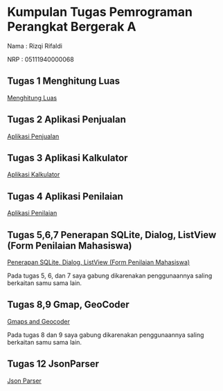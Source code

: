 # Kumpulan Tugas Pemrograman Perangkat Bergerak A
Nama : Rizqi Rifaldi

NRP : 05111940000068

## Tugas 1 Menghitung Luas
[Menghitung Luas](https://github.com/Oblivion45/mobile-programming/tree/f355fa66012ff8a422e24234212c916e53f82fe9/1.%20Menghitung%20Luas/MyApplication)
## Tugas 2 Aplikasi Penjualan
[Aplikasi Penjualan](https://github.com/Oblivion45/mobile-programming/tree/f355fa66012ff8a422e24234212c916e53f82fe9/2.%20Aplikasi%20Penjualan/Aplikasipenjualan)
## Tugas 3 Aplikasi Kalkulator
[Aplikasi Kalkulator](https://github.com/Oblivion45/mobile-programming/tree/f355fa66012ff8a422e24234212c916e53f82fe9/3.%20Kalkulator/Kalkulator)
## Tugas 4 Aplikasi Penilaian
[Aplikasi Penilaian](https://github.com/Oblivion45/mobile-programming/tree/f355fa66012ff8a422e24234212c916e53f82fe9/4.%20Form%20Penilaian/Penilaian)
## Tugas 5,6,7 Penerapan SQLite, Dialog, ListView (Form Penilaian Mahasiswa)
[Penerapan SQLite, Dialog, ListView (Form Penilaian Mahasiswa)](https://github.com/Oblivion45/mobile-programming/tree/f355fa66012ff8a422e24234212c916e53f82fe9/5%2C6%2C7.%20SQLite%2C%20Dialog%2C%20ListView/FormPenilaian)

Pada tugas 5, 6, dan 7 saya gabung dikarenakan penggunaannya saling berkaitan samu sama lain.

## Tugas 8,9 Gmap, GeoCoder
[Gmaps and Geocoder](https://github.com/Oblivion45/mobile-programming/tree/8de978588aef37644a818932f236f151cafa149f/8%2C9%20Gmap%2C%20Geocoder/Gmaps)

Pada tugas 8 dan 9 saya gabung dikarenakan penggunaannya saling berkaitan samu sama lain.
## Tugas 12 JsonParser
[Json Parser](https://github.com/Oblivion45/mobile-programming/tree/9e2b39727dea4af247c26fe3c23cba334f2e7efc/12.%20JsonParser/JSONParser)
